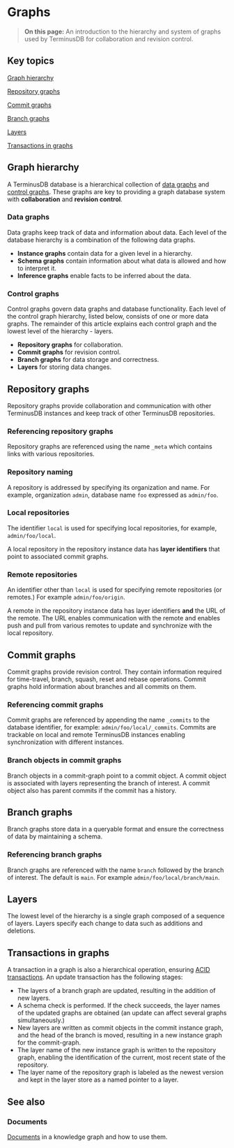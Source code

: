 # Graphs

> **On this page:** An introduction to the hierarchy and system of graphs used by TerminusDB for collaboration and revision control.

## Key topics

[Graph hierarchy](graphs.md#repository-graph)

[Repository graphs](graphs.md#repository-graph)

[Commit graphs](graphs.md#commit-graphs)

[Branch graphs](graphs.md#branch-graphs)

[Layers](graphs.md#layers)

[Transactions in graphs](graphs.md#transactions-in-graphs)

## Graph hierarchy

A TerminusDB database is a hierarchical collection of [data graphs](graphs.md#data-graphs) and [control graphs](graphs.md#control-graphs). These graphs are key to providing a graph database system with **collaboration** and **revision control**.

### Data graphs

Data graphs keep track of data and information about data. Each level of the database hierarchy is a combination of the following data graphs.

* **Instance graphs** contain data for a given level in a hierarchy.
* **Schema graphs** contain information about what data is allowed and how to interpret it.
* **Inference graphs** enable facts to be inferred about the data.

### Control graphs

Control graphs govern data graphs and database functionality. Each level of the control graph hierarchy, listed below, consists of one or more data graphs. The remainder of this article explains each control graph and the lowest level of the hierarchy - layers.

* **Repository graphs** for collaboration.
* **Commit graphs** for revision control.
* **Branch graphs** for data storage and correctness.
* **Layers** for storing data changes.

## Repository graphs

Repository graphs provide collaboration and communication with other TerminusDB instances and keep track of other TerminusDB repositories.

### Referencing repository graphs

Repository graphs are referenced using the name `_meta` which contains links with various repositories.

### Repository naming

A repository is addressed by specifying its organization and name. For example, organization `admin`, database name `foo` expressed as `admin/foo`.

### Local repositories

The identifier `local` is used for specifying local repositories, for example, `admin/foo/local`.

A local repository in the repository instance data has **layer identifiers** that point to associated commit graphs.

### Remote repositories

An identifier other than `local` is used for specifying remote repositories (or remotes.) For example `admin/foo/origin`.

A remote in the repository instance data has layer identifiers **and** the URL of the remote. The URL enables communication with the remote and enables push and pull from various remotes to update and synchronize with the local repository.

## Commit graphs

Commit graphs provide revision control. They contain information required for time-travel, branch, squash, reset and rebase operations. Commit graphs hold information about branches and all commits on them.

### Referencing commit graphs

Commit graphs are referenced by appending the name `_commits` to the database identifier, for example: `admin/foo/local/_commits`. Commits are trackable on local and remote TerminusDB instances enabling synchronization with different instances.

### Branch objects in commit graphs

Branch objects in a commit-graph point to a commit object. A commit object is associated with layers representing the branch of interest. A commit object also has parent commits if the commit has a history.

## Branch graphs

Branch graphs store data in a queryable format and ensure the correctness of data by maintaining a schema.

### Referencing branch graphs

Branch graphs are referenced with the name `branch` followed by the branch of interest. The default is `main`. For example `admin/foo/local/branch/main`.

## Layers

The lowest level of the hierarchy is a single graph composed of a sequence of layers. Layers specify each change to data such as additions and deletions.

## Transactions in graphs

A transaction in a graph is also a hierarchical operation, ensuring [ACID transactions](../../../terminusx-db/explanations/acid-transaction/). An update transaction has the following stages:

* The layers of a branch graph are updated, resulting in the addition of new layers.
* A schema check is performed. If the check succeeds, the layer names of the updated graphs are obtained (an update can affect several graphs simultaneously.)
* New layers are written as commit objects in the commit instance graph, and the head of the branch is moved, resulting in a new instance graph for the commit-graph.
* The layer name of the new instance graph is written to the repository graph, enabling the identification of the current, most recent state of the repository.
* The layer name of the repository graph is labeled as the newest version and kept in the layer store as a named pointer to a layer.

## See also

### Documents

[Documents](../../../terminusx-db/explanations/explanation/explanation-documents/) in a knowledge graph and how to use them.
